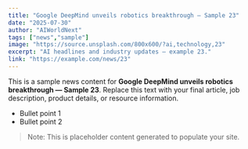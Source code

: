 ```yaml
---
title: "Google DeepMind unveils robotics breakthrough — Sample 23"
date: "2025-07-30"
author: "AIWorldNext"
tags: ["news","sample"]
image: "https://source.unsplash.com/800x600/?ai,technology,23"
excerpt: "AI headlines and industry updates — example 23."
link: "https://example.com/news/23"
---
```


This is a sample news content for **Google DeepMind unveils robotics breakthrough — Sample 23**. Replace this text with your final article, job description, product details, or resource information.

- Bullet point 1
- Bullet point 2

> Note: This is placeholder content generated to populate your site.
